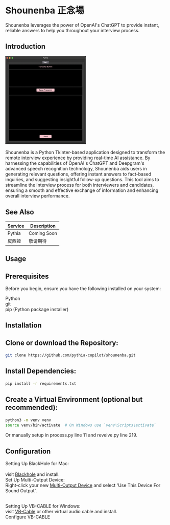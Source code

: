 # Shounenba 正念場

Shounenba leverages the power of OpenAI's ChatGPT to provide instant, reliable answers to help you throughout your interview process.

## Introduction

<img src="/1.png" alt="Tkinter Interface" width=50%/>

Shounenba is a Python Tkinter-based application designed to transform the remote interview experience by providing real-time AI assistance. By harnessing the capabilities of OpenAI's ChatGPT and Deepgram's advanced speech recognition technology, Shounenba aids users in generating relevant questions, offering instant answers to fact-based inquiries, and suggesting insightful follow-up questions. This tool aims to streamline the interview process for both interviewers and candidates, ensuring a smooth and effective exchange of information and enhancing overall interview performance.

## See Also

| Service  | Description |
| ------------- | ------------- |
| Pythia  | Coming Soon  |
| 皮西娅  | 敬请期待  |

## Usage

## Prerequisites

Before you begin, ensure you have the following installed on your system:

Python <br />
git <br />
pip (Python package installer) <br />

## Installation

## Clone or download the Repository:

```bash
git clone https://github.com/pythia-copilot/shounenba.git
```

## Install Dependencies:

```bash
pip install -r requirements.txt
```

## Create a Virtual Environment (optional but recommended):

```bash
python3 -m venv venv
source venv/bin/activate  # On Windows use `venv\Scripts\activate`
```
Or manually setup in process.py line 11 and reveive.py line 219.

## Configuration

Setting Up BlackHole for Mac: <br />
<br />
visit [Blackhole](https://github.com/ExistentialAudio/BlackHole) and install. <br />
Set Up Multi-Output Device: <br />
Right-click your new [Multi-Output Device](https://github.com/ExistentialAudio/BlackHole/wiki/Multi-Output-Device) and select 'Use This Device For Sound Output'.
<br />
<br />

Setting Up VB-CABLE for Windows: <br />
visit [VB-Cable](https://vb-audio.com/Cable/index.htm) or other virtual audio cable and install. <br />
Configure VB-CABLE  <br />

  
 


